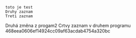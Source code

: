     toto je test
    Druhy zaznam
    Treti zaznam
Druhá změna z progam2
Crtvy zaznam v druhem programu
468eea0606ef14924cc09af63acdab4754a320bc
